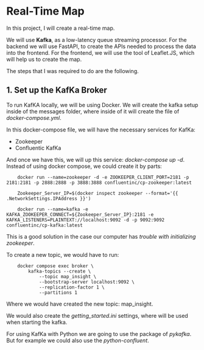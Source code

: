 # Real-Time Map
In this project, I will create a real-time map.

We will use **Kafka**, as a low-latency queue streaming processor.
For the backend we will use FastAPI, to create the APIs needed to process the data into the frontend.
For the frontend, we will use the tool of Leaflet.JS, which will help us to create the map.

The steps that I was required to do are the following.

## 1. Set up the KafKa Broker 
To run KafKA locally, we will be using Docker.
We will create the kafka setup inside of the messages folder, where inside of it will create the file of *docker-compose.yml*.

In this docker-compose file, we will have the necessary services for KafKa:
- Zookeeper
- Confluentic KafKa

And once we have this, we will up this service: *docker-compose up -d*. 
Instead of using docker compose, we could create it by parts:
```
    docker run --name=zookeeper -d -e ZOOKEEPER_CLIENT_PORT=2181 -p 2181:2181 -p 2888:2888 -p 3888:3888 confluentinc/cp-zookeeper:latest

    Zookeeper_Server_IP=$(docker inspect zookeeper --format='{{ .NetworkSettings.IPAddress }}')

    docker run --name=kafka -e KAFKA_ZOOKEEPER_CONNECT=${Zookeeper_Server_IP}:2181 -e KAFKA_LISTENERS=PLAINTEXT://localhost:9092 -d -p 9092:9092 confluentinc/cp-kafka:latest

```
This is a good solution in the case our computer has *trouble with initializing zookeeper*.

To create a new topic, we would have to run: 
```
    docker compose exec broker \
        kafka-topics --create \
            --topic map_insight \
            --bootstrap-server localhost:9092 \
            --replication-factor 1 \
            --partitions 1
```
Where we would have created the new topic: map_insight.

We would also create the *getting_started.ini* settings, where will be used when starting the kafka.

For using KafKa with Python we are going to use the package of *pykafka*. But for example we could also use the *python-confluent*.